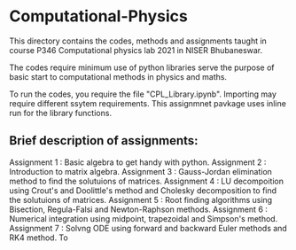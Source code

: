 # Computational-Physics
This directory contains the codes, methods and assignments taught in course P346 Computational physics lab 2021 in NISER Bhubaneswar.

The codes require minimum use of python libraries serve the purpose of basic start to computational methods in physics and maths.

To run the codes, you require the file "CPL_Library.ipynb". Importing may require different ssytem requirements. This assignmnet pavkage uses inline run for the library functions.

## Brief description of assignments:
  Assignment 1 : Basic algebra to get handy with python.
  Assignment 2 : Introduction to matrix algebra.
  Assignment 3 : Gauss-Jordan elimination method to find the solutuions of matrices.
  Assignment 4 : LU decompoition using Crout's and Doolittle's method and Cholesky decomposition to find the solutuions of matrices. 
  Assignment 5 : Root finding algorithms using Bisection, Regula-Falsi and Newton-Raphson methods.
  Assignment 6 : Numerical integration using midpoint, trapezoidal and Simpson's method.
  Assignment 7 : Solvng ODE using forward and backward Euler methods and RK4 method.
To
